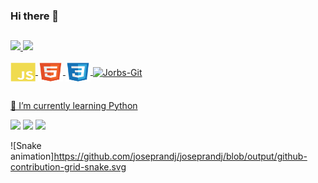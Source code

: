 ### Hi there 👋
##
 <div>
  <a href="https://github.com/jobsguimaraes">
  <img height="160em" src="https://github-readme-stats.vercel.app/api?username=jobsguimaraes&show_icons=true&theme=dracula&include_all_commits=true&count_private=true"/>
  <img height="160em" src="https://github-readme-stats.vercel.app/api/top-langs/?username=jobsguimaraes&layout=compact&langs_count=7&theme=dracula"/>
</div>
<div style="display: inline_block"><br>
  <img align="center" alt="Jorbs-Js" height="30" width="40" src="https://raw.githubusercontent.com/devicons/devicon/master/icons/javascript/javascript-plain.svg">
  <img align="center" alt="Jorbs-HTML" height="30" width="40" src="https://raw.githubusercontent.com/devicons/devicon/master/icons/html5/html5-original.svg">
  <img align="center" alt="Jorbs-CSS" height="30" width="40" src="https://raw.githubusercontent.com/devicons/devicon/master/icons/css3/css3-original.svg">
  <img align="center" alt="Jorbs-Git" height="30" width="40" src="https://www.vectorlogo.zone/logos/git-scm/git-scm-icon.svg">
  
</div>
  
  ##

 🌱 I’m currently learning Python
  
  <div> 
  <a href="instagram.com/jorbsonguimaraes/" target="_blank"><img src="https://img.shields.io/badge/-Instagram-%23E4405F?style=for-the-badge&logo=instagram&logoColor=white" target="_blank"></a>
  <a href = "mailto:jorbsonguimaraes@gmail.com"><img src="https://img.shields.io/badge/-Gmail-%23333?style=for-the-badge&logo=gmail&logoColor=white" target="_blank"></a>
  <a href="https://www.linkedin.com/in/jorbson-guimaraes-39a311250/" target="_blank"><img src="https://img.shields.io/badge/-LinkedIn-%230077B5?style=for-the-badge&logo=linkedin&logoColor=white" target="_blank"></a> 
 
  ![Snake animation]https://github.com/joseprandj/joseprandj/blob/output/github-contribution-grid-snake.svg
 
</div>

